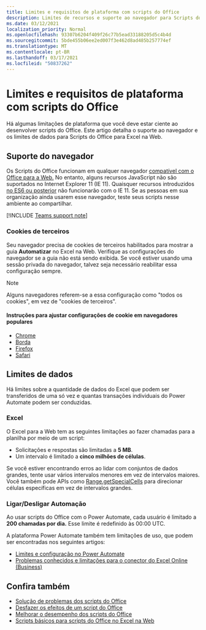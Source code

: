 ```yaml
---
title: Limites e requisitos de plataforma com scripts do Office
description: Limites de recursos e suporte ao navegador para Scripts do Office quando usados com o Excel na Web
ms.date: 03/12/2021
localization_priority: Normal
ms.openlocfilehash: 93307b6204f409f26c77b5ead33188205d5c4b4d
ms.sourcegitcommit: 5bde455b06ee2ed007f3e462d8ad485b257774ef
ms.translationtype: MT
ms.contentlocale: pt-BR
ms.lasthandoff: 03/17/2021
ms.locfileid: "50837262"
---
```

# <a name="platform-limits-and-requirements-with-office-scripts"></a>Limites e requisitos de plataforma com scripts do Office

Há algumas limitações de plataforma que você deve estar ciente ao desenvolver scripts do Office. Este artigo detalha o suporte ao navegador e os limites de dados para Scripts do Office para Excel na Web.

## <a name="browser-support"></a>Suporte do navegador

Os Scripts do Office funcionam em qualquer navegador [compatível com o Office para a Web.](https://support.microsoft.com/office/ad1303e0-a318-47aa-b409-d3a5eb44e452) No entanto, alguns recursos JavaScript não são suportados no Internet Explorer 11 (IE 11). Quaisquer recursos introduzidos [no ES6 ou posterior](https://www.w3schools.com/Js/js_es6.asp) não funcionarão com o IE 11. Se as pessoas em sua organização ainda usarem esse navegador, teste seus scripts nesse ambiente ao compartilhar.

[!INCLUDE [Teams support note](../includes/teams-support-note.md)]

### <a name="third-party-cookies"></a>Cookies de terceiros

Seu navegador precisa de cookies de terceiros habilitados para mostrar a guia **Automatizar** no Excel na Web. Verifique as configurações do navegador se a guia não está sendo exibida. Se você estiver usando uma sessão privada do navegador, talvez seja necessário reabilitar essa configuração sempre.

> [!NOTE]
> Alguns navegadores referem-se a essa configuração como "todos os cookies", em vez de "cookies de terceiros".

#### <a name="instructions-for-adjusting-cookie-settings-in-popular-browsers"></a>Instruções para ajustar configurações de cookie em navegadores populares

- [Chrome](https://support.google.com/chrome/answer/95647)
- [Borda](https://support.microsoft.com/microsoft-edge/temporarily-allow-cookies-and-site-data-in-microsoft-edge-597f04f2-c0ce-f08c-7c2b-541086362bd2)
- [Firefox](https://support.mozilla.org/kb/disable-third-party-cookies)
- [Safari](https://support.apple.com/guide/safari/manage-cookies-and-website-data-sfri11471/mac)

## <a name="data-limits"></a>Limites de dados

Há limites sobre a quantidade de dados do Excel que podem ser transferidos de uma só vez e quantas transações individuais do Power Automate podem ser conduzidas.

### <a name="excel"></a>Excel

O Excel para a Web tem as seguintes limitações ao fazer chamadas para a planilha por meio de um script:

- Solicitações e respostas são limitadas a **5 MB**.
- Um intervalo é limitado a **cinco milhões de células**.

Se você estiver encontrando erros ao lidar com conjuntos de dados grandes, tente usar vários intervalos menores em vez de intervalos maiores. Você também pode APIs como [Range.getSpecialCells](/javascript/api/office-scripts/excelscript/excelscript.range#getspecialcells-celltype--cellvaluetype-) para direcionar células específicas em vez de intervalos grandes.

### <a name="power-automate"></a>Ligar/Desligar Automação

Ao usar scripts do Office com o Power Automate, cada usuário é limitado a **200 chamadas por dia.** Esse limite é redefinido às 00:00 UTC.

A plataforma Power Automate também tem limitações de uso, que podem ser encontradas nos seguintes artigos:

- [Limites e configuração no Power Automate](/power-automate/limits-and-config)
- [Problemas conhecidos e limitações para o conector do Excel Online (Business)](/connectors/excelonlinebusiness/#known-issues-and-limitations)

## <a name="see-also"></a>Confira também

- [Solução de problemas dos scripts do Office](troubleshooting.md)
- [Desfazer os efeitos de um script do Office](undo.md)
- [Melhorar o desempenho dos scripts do Office](../develop/web-client-performance.md)
- [Scripts básicos para scripts do Office no Excel na Web](../develop/scripting-fundamentals.md)
